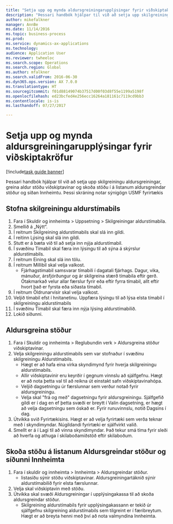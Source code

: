 ```yaml
--- 
title: "Setja upp og mynda aldursgreiningarupplýsingar fyrir viðskiptakröfur"
description: "Þessari handbók hjálpar til við að setja upp skilgreiningu aldursgreiningar, greina aldur stöðu viðskiptavinar og skoða stöðu í á listanum aldursgreindar stöður og síðan Innheimtu."
author: mikefalkner
manager: AnnBe
ms.date: 11/14/2016
ms.topic: business-process
ms.prod: 
ms.service: dynamics-ax-applications
ms.technology: 
audience: Application User
ms.reviewer: twheeloc
ms.search.scope: Operations
ms.search.region: Global
ms.author: mfalkner
ms.search.validFrom: 2016-06-30
ms.dyn365.ops.version: AX 7.0.0
ms.translationtype: HT
ms.sourcegitcommit: f01d88149074b37517d00f03d8f55e1199a5198f
ms.openlocfilehash: ed23bcfed4e256ecc16264a181161c7119cd9bb3
ms.contentlocale: is-is
ms.lasthandoff: 07/27/2017

---
```

# <a name="set-up-and-generate-accounts-receivable-aging-information"></a>Setja upp og mynda aldursgreiningarupplýsingar fyrir viðskiptakröfur

[!include[task guide banner](../../includes/task-guide-banner.md)]

Þessari handbók hjálpar til við að setja upp skilgreiningu aldursgreiningar, greina aldur stöðu viðskiptavinar og skoða stöðu í á listanum aldursgreindar stöður og síðan Innheimtu. Þessi skráning notar sýnigögn USMF fyrirtækis


## <a name="create-an-aging-period-definition"></a>Stofna skilgreiningu aldurstímabils
1. Fara í Skuldir og innheimta > Uppsetning > Skilgreiningar aldurstímabila.
2. Smellið á „Nýtt“.
3. Í reitnum Skilgreining aldurstímabils skal slá inn gildi.
4. Í reitinn Lýsing skal slá inn gildi.
5. Stutt er á  bæta við til að setja inn nýja aldurstímabil.
6. Í svæðinu Tímabil skal færa inn lýsingu til að sýna á skýrslur aldurstímabils.
7. Í reitnum Eining skal slá inn tölu.
8. Í reitnum Millibil skal velja valkost.
    * Fjárhagstímabil samsvarar tímabili í dagatali fjárhags. Dagur, vika, mánuður, ársfjórðungur og ár skilgreina stærð tímabila eftir gerð. Ótakmarkað velur allar færslur fyrir eða eftir fyrra tímabil, allt eftir hvort það er fyrsta eða síðasta tímabil.  
9. Í reitnum Öldrunarvísir skal velja valkost.
10. Veljið tímabil efst í hnitanetinu. Uppfæra lýsingu til að lýsa elsta tímabil í skilgreiningu aldurstímabils
11. Í svæðinu Tímabil skal færa inn nýja lýsing aldurstímabilið.
12. Lokið síðunni.

## <a name="age-the-balances"></a>Aldursgreina stöður
1. Fara í Skuldir og innheimta > Reglubundin verk > Aldursgreina stöður viðskiptavinar.
2. Velja skilgreiningu aldurstímabils sem var stofnaður í svæðinu skilgreiningu Aldurstímabils.
    * Hægt er að hafa eina virka skyndimynd fyrir hverja skilgreiningu aldurstímabils.  
    * Allir viðskiptavinir eru keyrðir í gegnum vinnslu að sjálfgefnu. Hægt er að nota þetta val til að reikna út einstakt safn viðskiptavinahópa.  
    * Veljið dagsetningu úr færslunnar sem verður notað fyrir aldursgreiningu.  
    * Velja skal "frá og með" dagsetningu fyrir aldursgreiningu. Sjálfgefið gildi er í dag en ef þetta svæði er breytt í Valin dagsetning, er hægt að velja dagsetningu sem óskað er. Fyrir runuvinnslu, notið Dagsins í dag.  
3. Útvíkka svið Fyrirtækisins. Hægt er að velja fyrirtæki sem verða teknar með í skyndimyndar. Núgildandi fyrirtæki er sjálfvirkt valið.
4. Smellt er á í Lagi til að vinna skyndimyndar. Það tekur smá tíma fyrir sleði að hverfa og athuga í skilaboðamiðstöð eftir skilaboðum.

## <a name="view-the-balances-on-the-aged-balances-list-and-on-the-collection-page"></a>Skoða stöðu á listanum Aldursgreindar stöður og síðunni Innheimta
1. Fara í skuldir og innheimta > Innheimta > Aldursgreindar stöður.
    * listasíðu sýnir stöðu viðskiptavinar. Aldursgreiningartáknið sýnir aldurstímabilið fyrir elsta færslunnar.  
2. Velja skal viðskiptavin með stöðu.
3. Útvíkka skal svæði Aldursgreiningar í  upplýsingakassa til að skoða aldursgreindar stöður.
    * Skilgreining aldurstímabils fyrir upplýsingakassann er tekið úr sjálfgefnu skilgreining aldurstímabils sem tilgreint er í færibreytum. Hægt er að breyta henni með því að nota valmyndina Innheimta.  



